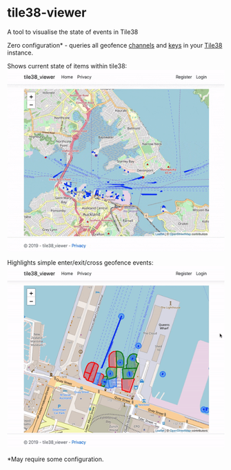# tile38-viewer
A tool to visualise the state of events in Tile38

Zero configuration* - queries all geofence [channels](https://tile38.com/commands/setchan/) and [keys](https://tile38.com/commands/keys/) in your [Tile38](https://github.com/tidwall/tile38) instance.

Shows current state of items within tile38:
![Clip1](img/clip1.gif)

Highlights simple enter/exit/cross geofence events:
![Clip2](img/clip2.gif)

*May require some configuration.
